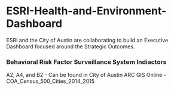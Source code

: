 # ESRI-Health-and-Environment-Dashboard

ESRI and the City of Austin are collaborating to build an Executive Dashboard focused around the Strategic Outcomes.  

### Behavioral Risk Factor Surveillance System Indiactors

A2, A4, and B2 - Can be found in City of Austin ARC GIS Online - COA_Census_500_Cities_2014_2015
